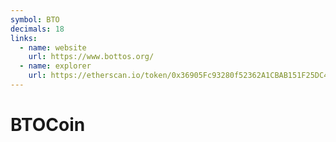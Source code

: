```yaml
---
symbol: BTO
decimals: 18
links:
  - name: website
    url: https://www.bottos.org/
  - name: explorer
    url: https://etherscan.io/token/0x36905Fc93280f52362A1CBAB151F25DC46742Fb5
---
```


# BTOCoin
